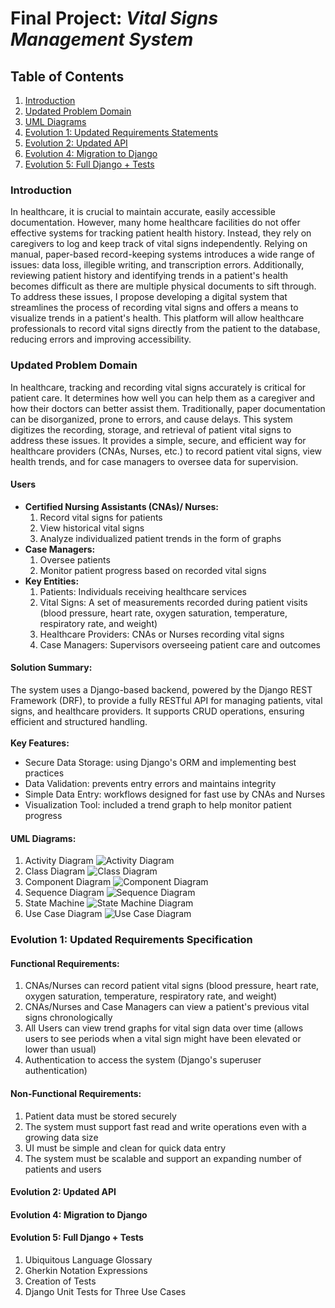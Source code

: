 # Final Project: <i>Vital Signs Management System</i>

## Table of Contents
1. [Introduction](#introduction)
2. [Updated Problem Domain](#updated-problem-domain)
3. [UML Diagrams](#uml-diagrams)
4. [Evolution 1: Updated Requirements Statements](#evolution-1-updated-requirements-specification)
5. [Evolution 2: Updated API](#evolution-2-updated-api)
6. [Evolution 4: Migration to Django](#evolution-4-migration-to-django)
7. [Evolution 5: Full Django + Tests](#evolution-5-full-django--tests)

### Introduction
In healthcare, it is crucial to maintain accurate, easily accessible documentation. However, many home healthcare facilities do not offer effective systems for tracking patient health history. Instead, they rely on caregivers to log and keep track of vital signs independently. Relying on manual, paper-based record-keeping systems introduces a wide range of issues: data loss, illegible writing, and transcription errors. Additionally, reviewing patient history and identifying trends in a patient's health becomes difficult as there are multiple physical documents to sift through. To address these issues, I propose developing a digital system that streamlines the process of recording vital signs and offers a means to visualize trends in a patient's health. This platform will allow healthcare professionals to record vital signs directly from the patient to the database, reducing errors and improving accessibility. 
### Updated Problem Domain
In healthcare, tracking and recording vital signs accurately is critical for patient care. It determines how well you can help them as a caregiver and how their doctors can better assist them. Traditionally, paper documentation can be disorganized, prone to errors, and cause delays. This system digitizes the recording, storage, and retrieval of patient vital signs to address these issues. It provides a simple, secure, and efficient way for healthcare providers (CNAs, Nurses, etc.) to record patient vital signs, view health trends, and for case managers to oversee data for supervision. 
#### Users
* <b>Certified Nursing Assistants (CNAs)/ Nurses:</b>
  1. Record vital signs for patients
  2. View historical vital signs
  3. Analyze individualized patient trends in the form of graphs
* <b>Case Managers:</b>
  1. Oversee patients
  2. Monitor patient progress based on recorded vital signs
* <b>Key Entities:</b>
  1. Patients: Individuals receiving healthcare services
  2. Vital Signs: A set of measurements recorded during patient visits (blood pressure, heart rate, oxygen saturation, temperature, respiratory rate, and weight)
  3. Healthcare Providers: CNAs or Nurses recording vital signs
  4. Case Managers: Supervisors overseeing patient care and outcomes
#### Solution Summary:
The system uses a Django-based backend, powered by the Django REST Framework (DRF), to provide a fully RESTful API for managing patients, vital signs, and healthcare providers. It supports CRUD operations, ensuring efficient and structured handling. <br>
<br>
<b>Key Features:</b>
* Secure Data Storage: using Django's ORM and implementing best practices
* Data Validation: prevents entry errors and maintains integrity
* Simple Data Entry: workflows designed for fast use by CNAs and Nurses
* Visualization Tool: included a trend graph to help monitor patient progress
#### UML Diagrams:
1. Activity Diagram ![Activity Diagram](images/UseCase.png)
2. Class Diagram ![Class Diagram](images/UseCase.png)
3. Component Diagram ![Component Diagram](images/UseCase.png)
4. Sequence Diagram ![Sequence Diagram](images/UseCase.png)
5. State Machine ![State Machine Diagram](images/UseCase.png)
6. Use Case Diagram ![Use Case Diagram](UseCase.png)
### Evolution 1: Updated Requirements Specification
#### <b>Functional Requirements:</b>
1. CNAs/Nurses can record patient vital signs (blood pressure, heart rate, oxygen saturation, temperature, respiratory rate, and weight)
2. CNAs/Nurses and Case Managers can view a patient's previous vital signs chronologically
3. All Users can view trend graphs for vital sign data over time (allows users to see periods when a vital sign might have been elevated or lower than usual)
4. Authentication to access the system (Django's superuser authentication)

#### <b>Non-Functional Requirements:</b><br>
1. Patient data must be stored securely<br>
2. The system must support fast read and write operations even with a growing data size<br>
3. UI must be simple and clean for quick data entry<br>
4. The system must be scalable and support an expanding number of patients and users<br>

#### Evolution 2: Updated API
#### Evolution 4: Migration to Django
#### Evolution 5: Full Django + Tests
1. Ubiquitous Language Glossary
2. Gherkin Notation Expressions
3. Creation of Tests
4. Django Unit Tests for Three Use Cases
